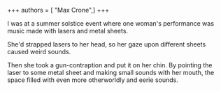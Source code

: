 +++
authors = [ "Max Crone",]
+++

I was at a summer solstice event where one woman's performance was music made with lasers and metal sheets.

She'd strapped lasers to her head, so her gaze upon different sheets caused weird sounds.

Then she took a gun-contraption and put it on her chin. By pointing the laser to some metal sheet and making small sounds with her mouth, the space filled with even more otherworldly and eerie sounds.